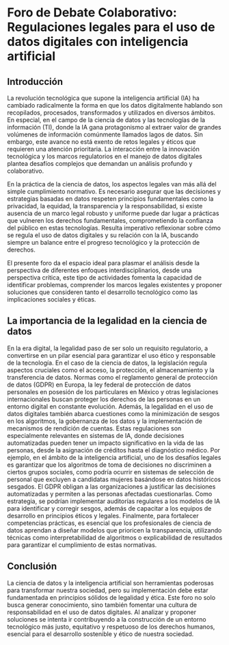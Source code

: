# Foro de Debate Colaborativo: Regulaciones legales para el uso de datos digitales con inteligencia artificial

## Introducción

La revolución tecnológica que supone la inteligencia artificial (IA) ha cambiado radicalmente la forma en que los datos digitalmente hablando son recopilados, procesados, transformados y utilizados en diversos ámbitos. En especial, en el campo de la ciencia de datos y las tecnologías de la información (TI), donde la IA gana protagonismo al extraer valor de grandes volúmenes de información comúnmente llamados lagos de datos. Sin embargo, este avance no está exento de retos legales y éticos que requieren una atención prioritaria. La interacción entre la innovación tecnológica y los marcos regulatorios en el manejo de datos digitales plantea desafíos complejos que demandan un análisis profundo y colaborativo.

En la práctica de la ciencia de datos, los aspectos legales van más allá del simple cumplimiento normativo. Es necesario asegurar que las decisiones y estrategias basadas en datos respeten principios fundamentales como la privacidad, la equidad, la transparencia y la responsabilidad, si existe ausencia de un marco legal robusto y uniforme puede dar lugar a prácticas que vulneren los derechos fundamentales, comprometiendo la confianza del público en estas tecnologías. Resulta imperativo reflexionar sobre cómo se regula el uso de datos digitales y su relación con la IA, buscando siempre un balance entre el progreso tecnológico y la protección de derechos.

El presente foro da el espacio ideal para plasmar el análisis desde la perspectiva de diferentes enfoques interdisciplinarios, desde una perspectiva crítica, este tipo de actividades fomenta la capacidad de identificar problemas, comprender los marcos legales existentes y proponer soluciones que consideren tanto el desarrollo tecnológico como las implicaciones sociales y éticas.

## La importancia de la legalidad en la ciencia de datos

En la era digital, la legalidad paso de ser solo un requisito regulatorio, a convertirse en un pilar esencial para garantizar el uso ético y responsable de la tecnología. En el caso de la ciencia de datos, la legislación regula aspectos cruciales como el acceso, la protección, el almacenamiento y la transferencia de datos. Normas como el reglamento general de protección de datos (GDPR) en Europa, la ley federal de protección de datos personales en posesión de los particulares en México y otras legislaciones internacionales buscan proteger los derechos de las personas en un entorno digital en constante evolución. Además, la legalidad en el uso de datos digitales también abarca cuestiones como la minimización de sesgos en los algoritmos, la gobernanza de los datos y la implementación de mecanismos de rendición de cuentas. Estas regulaciones son especialmente relevantes en sistemas de IA, donde decisiones automatizadas pueden tener un impacto significativo en la vida de las personas, desde la asignación de créditos hasta el diagnóstico médico. Por ejemplo, en el ámbito de la inteligencia artificial, uno de los desafíos legales es garantizar que los algoritmos de toma de decisiones no discriminen a ciertos grupos sociales, como podría ocurrir en sistemas de selección de personal que excluyen a candidatas mujeres basándose en datos históricos sesgados. El GDPR obligan a las organizaciones a justificar las decisiones automatizadas y permiten a las personas afectadas cuestionarlas. Como estrategia, se podrían implementar auditorías regulares a los modelos de IA para identificar y corregir sesgos, además de capacitar a los equipos de desarrollo en principios éticos y legales. Finalmente, para fortalecer competencias prácticas, es esencial que los profesionales de ciencia de datos aprendan a diseñar modelos que prioricen la transparencia, utilizando técnicas como interpretabilidad de algoritmos o explicabilidad de resultados para garantizar el cumplimiento de estas normativas.

## Conclusión

La ciencia de datos y la inteligencia artificial son herramientas poderosas para transformar nuestra sociedad, pero su implementación debe estar fundamentada en principios sólidos de legalidad y ética. Este foro no solo busca generar conocimiento, sino también fomentar una cultura de responsabilidad en el uso de datos digitales. Al analizar y proponer soluciones se intenta ir contribuyendo a la construcción de un entorno tecnológico más justo, equitativo y respetuoso de los derechos humanos, esencial para el desarrollo sostenible y ético de nuestra sociedad.
